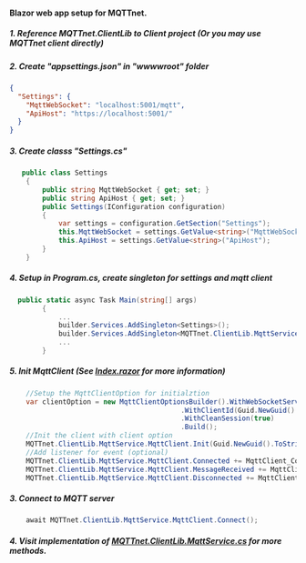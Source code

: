 #### Blazor web app setup for MQTTnet.

##### 1. Reference MQTTnet.ClientLib to Client project (Or you may use MQTTnet client directly)

##### 2. Create "appsettings.json" in "wwwwroot" folder
```json
{
  "Settings": {
    "MqttWebSocket": "localhost:5001/mqtt",
    "ApiHost": "https://localhost:5001/"
  }
}
```

##### 3. Create classs "Settings.cs"
```c#
   public class Settings
    {
        public string MqttWebSocket { get; set; }
        public string ApiHost { get; set; }
        public Settings(IConfiguration configuration)
        {
            var settings = configuration.GetSection("Settings");
            this.MqttWebSocket = settings.GetValue<string>("MqttWebSocket");
            this.ApiHost = settings.GetValue<string>("ApiHost");
        }
    }
```

##### 4. Setup in Program.cs, create singleton for settings and mqtt client
```C#
  public static async Task Main(string[] args)
        {
            ...
            builder.Services.AddSingleton<Settings>();
            builder.Services.AddSingleton<MQTTnet.ClientLib.MqttService>();
            ...
        }
```

##### 5. Init MqttClient (See [Index.razor](https://github.com/JimmyPun610/MQTTnet.Playground/blob/master/MQTTnet.NetCore.Client.BlazorWebApp/Client/Pages/Index.razor) for more information)
```C#
    //Setup the MqttClientOption for initialztion
    var clientOption = new MqttClientOptionsBuilder().WithWebSocketServer(mqttWebSocket)
                                          .WithClientId(Guid.NewGuid().ToString())
                                          .WithCleanSession(true)
                                          .Build();
    //Init the client with client option
    MQTTnet.ClientLib.MqttService.MqttClient.Init(Guid.NewGuid().ToString(), clientOption);
    //Add listener for event (optional)
    MQTTnet.ClientLib.MqttService.MqttClient.Connected += MqttClient_Connected;
    MQTTnet.ClientLib.MqttService.MqttClient.MessageReceived += MqttClient_MessageReceived;
    MQTTnet.ClientLib.MqttService.MqttClient.Disconnected += MqttClient_Disconnected;
```

##### 3. Connect to MQTT server
```C#
    await MQTTnet.ClientLib.MqttService.MqttClient.Connect();
```

##### 4. Visit implementation of [MQTTnet.ClientLib.MqttService.cs](https://github.com/JimmyPun610/MQTTnet.Playground/blob/master/MQTTnet.ClientLib/Shared/MqttService.cs) for more methods.
